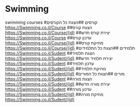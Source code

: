 # Swimming
swimming courses
#קורסים
##הצגת כל הקורסים
https://Swimming.co.il/Course
##הצגת קורס
https://Swimming.co.il/Course/{id}
##יצירת קורס חדש
https://Swimming.co.il/Course
##עדכון קורס
https://Swimming.co.il/Course/{id}
##מחיקת קורס
https://Swimming.co.il/Course/{id}
#תלמידים
##הצגת כל התלמידים
https://Swimming.co.il/Sudent
##הצגת תלמיד
https://Swimming.co.il/Sudent/{id}
##יצירת תלמיד חדש
https://Swimming.co.il/Sudent
##עדכון תלמיד
https://Swimming.co.il/Sudent/{id}
##מחיקת תלמיד
https://Swimming.co.il/Sudent/{id}
#מורים
##הצגת כל המורים
https://Swimming.co.il/Sudent
##הצגת מורה
https://Swimming.co.il/Sudent/{id}
##יצירת מורה חדש 
https://Swimming.co.il/Sudent
##עדכון מורה
https://Swimming.co.il/Sudent/{id}
##מחיקת מורה
https://Swimming.co.il/Sudent/{id}
